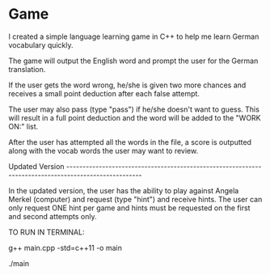 # Game

I created a simple language learning game in C++ to help me learn German vocabulary quickly. 

The game will output the English word and prompt the user for the German translation.

If the user gets the word wrong, he/she is given two more chances and receives a small point deduction after each false attempt.

The user may also pass (type "pass") if he/she doesn't want to guess. This will result in a full point deduction and the word will be added to the "WORK ON:" list.

After the user has attempted all the words in the file, a score is outputted along with the vocab words the user may want to review.


Updated Version -----------------------------------------------------------------------------------------------------

In the updated version, the user has the ability to play against Angela Merkel (computer) and request (type "hint") and receive hints. The user can only request ONE hint per game and hints must be requested on the first and second attempts only.


TO RUN IN TERMINAL:

g++ main.cpp -std=c++11 -o main

./main
